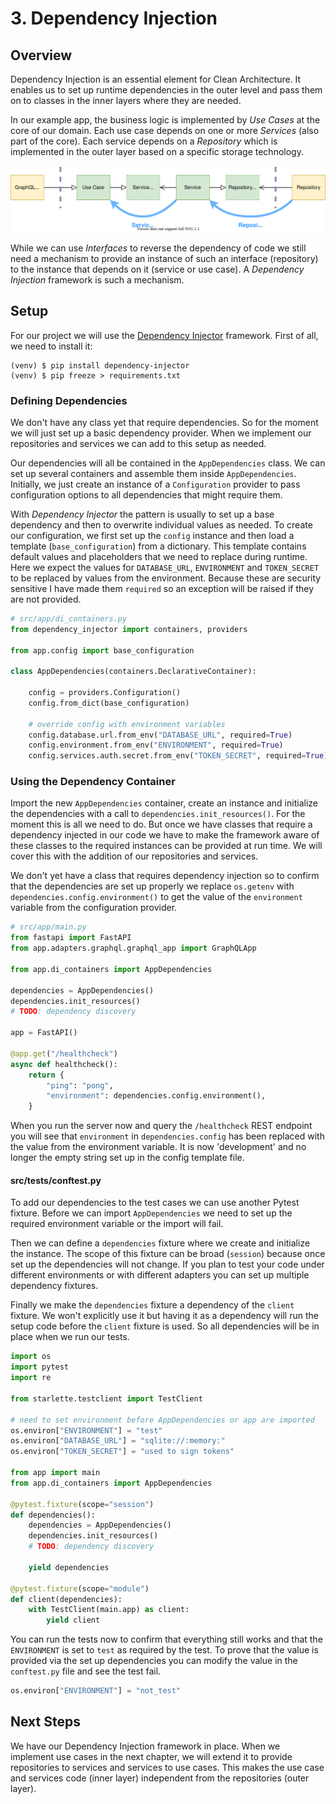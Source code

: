 # 3. Dependency Injection

## Overview

Dependency Injection is an essential element for Clean Architecture. It enables us to set up runtime dependencies in the outer level and pass them on to classes in the inner layers where they are needed.

In our example app, the business logic is implemented by _Use Cases_ at the core of our domain. Each use case depends on one or more _Services_ (also part of the core). Each service depends on a _Repository_ which is implemented in the outer layer based on a specific storage technology.

![Dependency Injection](./images/03_01_di_intro.svg)

While we can use _Interfaces_ to reverse the dependency of code we still need a mechanism to provide an instance of such an interface (repository) to the instance that depends on it (service or use case). A _Dependency Injection_ framework is such a mechanism.

## Setup

For our project we will use the [Dependency Injector](https://python-dependency-injector.ets-labs.org/) framework. First of all, we need to install it:

```
(venv) $ pip install dependency-injector
(venv) $ pip freeze > requirements.txt
```

### Defining Dependencies

We don't have any class yet that require dependencies. So for the moment we will just set up a basic dependency provider. When we implement our repositories and services we can add to this setup as needed.

Our dependencies will all be contained in the `AppDependencies` class. We can set up several containers and assemble them inside `AppDependencies`. Initially, we just create an instance of a `Configuration` provider to pass configuration options to all dependencies that might require them.

With _Dependency Injector_ the pattern is usually to set up a base dependency and then to overwrite individual values as needed. To create our configuration, we first set up the `config` instance and then load a template (`base_configuration`) from a dictionary. This template contains default values and placeholders that we need to replace during runtime. Here we expect the values for `DATABASE_URL`, `ENVIRONMENT` and `TOKEN_SECRET` to be replaced by values from the environment. Because these are security sensitive I have made them `required` so an exception will be raised if they are not provided.

```python
# src/app/di_containers.py
from dependency_injector import containers, providers

from app.config import base_configuration

class AppDependencies(containers.DeclarativeContainer):

    config = providers.Configuration()
    config.from_dict(base_configuration)

    # override config with environment variables
    config.database.url.from_env("DATABASE_URL", required=True)
    config.environment.from_env("ENVIRONMENT", required=True)
    config.services.auth.secret.from_env("TOKEN_SECRET", required=True)
```

### Using the Dependency Container

Import the new `AppDependencies` container, create an instance and initialize the dependencies with a call to `dependencies.init_resources()`. For the moment this is all we need to do. But once we have classes that require a dependency injected in our code we have to make the framework aware of these classes to the required instances can be provided at run time. We will cover this with the addition of our repositories and services.

We don't yet have a class that requires dependency injection so to confirm that the dependencies are set up properly we replace `os.getenv` with `dependencies.config.environment()` to get the value of the `environment` variable from the configuration provider.

```python
# src/app/main.py
from fastapi import FastAPI
from app.adapters.graphql.graphql_app import GraphQLApp

from app.di_containers import AppDependencies

dependencies = AppDependencies()
dependencies.init_resources()
# TODO: dependency discovery

app = FastAPI()

@app.get("/healthcheck")
async def healthcheck():
    return {
        "ping": "pong",
        "environment": dependencies.config.environment(),
    }
```

When you run the server now and query the `/healthcheck` REST endpoint you will see that `environment` in `dependencies.config` has been replaced with the value from the environment variable. It is now 'development' and no longer the empty string set up in the config template file.

#### src/tests/conftest.py

To add our dependencies to the test cases we can use another Pytest fixture. Before we can import `AppDependencies` we need to set up the required environment variable or the import will fail.

Then we can define a `dependencies` fixture where we create and initialize the instance. The scope of this fixture can be broad (`session`) because once set up the dependencies will not change. If you plan to test your code under different environments or with different adapters you can set up multiple dependency fixtures.

Finally we make the `dependencies` fixture a dependency of the `client` fixture. We won't explicitly use it but having it as a dependency will run the setup code before the `client` fixture is used. So all dependencies will be in place when we run our tests.

```python
import os
import pytest
import re

from starlette.testclient import TestClient

# need to set environment before AppDependencies or app are imported
os.environ["ENVIRONMENT"] = "test"
os.environ["DATABASE_URL"] = "sqlite://:memory:"
os.environ["TOKEN_SECRET"] = "used to sign tokens"

from app import main
from app.di_containers import AppDependencies

@pytest.fixture(scope="session")
def dependencies():
    dependencies = AppDependencies()
    dependencies.init_resources()
    # TODO: dependency discovery

    yield dependencies

@pytest.fixture(scope="module")
def client(dependencies):
    with TestClient(main.app) as client:
        yield client
```

You can run the tests now to confirm that everything still works and that the `ENVIRONMENT` is set to `test` as required by the test. To prove that the value is provided via the set up dependencies you can modify the value in the `conftest.py` file and see the test fail.

```python
os.environ["ENVIRONMENT"] = "not_test"
```

## Next Steps

We have our Dependency Injection framework in place. When we implement use cases in the next chapter, we will extend it to provide repositories to services and services to use cases. This makes the use case and services code (inner layer) independent from the repositories (outer layer).
